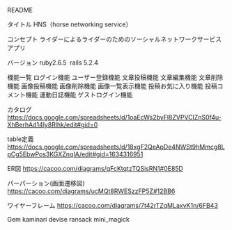 README

タイトル
HNS（horse networking service）

コンセプト
ライダーによるライダーのためのソーシャルネットワークサービスアプリ

バージョン
ruby2.6.5  rails 5.2.4

機能一覧
ログイン機能
ユーザー登録機能
文章投稿機能
文章編集機能
文章削除機能
画像投稿機能
画像削除機能
画像一覧表示機能
投稿お気に入り機能
投稿コメント機能
運動日誌機能
ゲストログイン機能

カタログ
https://docs.google.com/spreadsheets/d/1oaEcWs2byFl8ZVPVClZnS0f4u-XhBerhAd14ly8Rlhk/edit#gid=0

table定義
https://docs.google.com/spreadsheets/d/18xgF2QeApDe4NWSt9hMmcg8LpCg5EbwPos3KGXZnqIA/edit#gid=1634316951

ER図
https://cacoo.com/diagrams/qFcKtqtzTQSisRN1#0E85D

パーパーション(画面遷移図)
https://cacoo.com/diagrams/ucMQt8RWESzzFP5Z#12BB6

ワイヤーフレーム
https://cacoo.com/diagrams/7t42rTZqMLaxvK1n/6FB43

Gem
kaminari
devise
ransack
mini_magick